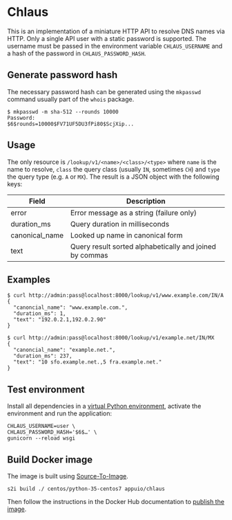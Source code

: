 Chlaus
======

This is an implementation of a miniature HTTP API to resolve DNS names via
HTTP. Only a single API user with a static password is supported. The username
must be passed in the environment variable `CHLAUS_USERNAME` and a hash of the
password in `CHLAUS_PASSWORD_HASH`.


Generate password hash
----------------------

The necessary password hash can be generated using the `mkpasswd` command
usually part of the `whois` package.

```
$ mkpasswd -m sha-512 --rounds 10000
Password:
$6$rounds=10000$FV71UF5DU3fPi80$ScjXip...
```


Usage
-----

The only resource is `/lookup/v1/<name>/<class>/<type>` where `name` is the
name to resolve, `class` the query class (usually `IN`, sometimes `CH`) and
`type` the query type (e.g. `A` or `MX`). The result is a JSON object with the
following keys:

| Field | Description |
| --- | --- |
| error | Error message as a string (failure only) |
| duration\_ms | Query duration in milliseconds |
| canonical\_name | Looked up name in canonical form |
| text | Query result sorted alphabetically and joined by commas |


Examples
--------

```
$ curl http://admin:pass@localhost:8000/lookup/v1/www.example.com/IN/A
{
  "canoncial_name": "www.example.com.",
  "duration_ms": 1,
  "text": "192.0.2.1,192.0.2.90"
}
```

```
$ curl http://admin:pass@localhost:8000/lookup/v1/example.net/IN/MX
{
  "canoncial_name": "example.net.",
  "duration_ms": 237,
  "text": "10 sfo.example.net.,5 fra.example.net."
}
```


Test environment
----------------

Install all dependencies in a
[virtual Python environment](http://pypi.python.org/pypi/virtualenv),
activate the environment and run the application:

```
CHLAUS_USERNAME=user \
CHLAUS_PASSWORD_HASH='$6$…' \
gunicorn --reload wsgi
```


Build Docker image
------------------

The image is built using
[Source-To-Image](https://github.com/openshift/source-to-image).

```
s2i build ./ centos/python-35-centos7 appuio/chlaus
```

Then follow the instructions in the Docker Hub documentation to [publish the
image](https://docs.docker.com/docker-hub/repos/#/pushing-a-repository-image-to-docker-hub).

<!-- vim: set sw=2 sts=2 et : -->
